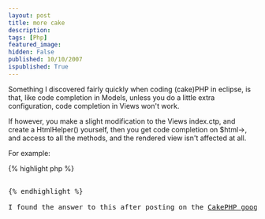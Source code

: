 ```yaml
---
layout: post
title: more cake
description: 
tags: [Php]
featured_image: 
hidden: False
published: 10/10/2007
ispublished: True
---
```

Something I discovered fairly quickly when coding (cake)PHP in eclipse, is that, like code completion in Models, unless you do a little extra configuration, code completion in Views won't work.

If however, you make a slight modification to the Views index.ctp, and create a HtmlHelper() yourself, then you get code completion on $html-&gt;, and access to all the methods, and the rendered view isn't affected at all.

For example:

{% highlight php %}
<pre lang="PHP">
<?php
if(false)

{

$html = new HtmlHelper();

}

?>
{% endhighlight %}

I found the answer to this after posting on the <a href="http://groups.google.com/group/cake-php/browse_thread/thread/04b94b593714b394/9c71e02157bcaacd#9c71e02157bcaacd" target="_blank">CakePHP google group</a>, and getting a good answer from a user. Top Stuff
